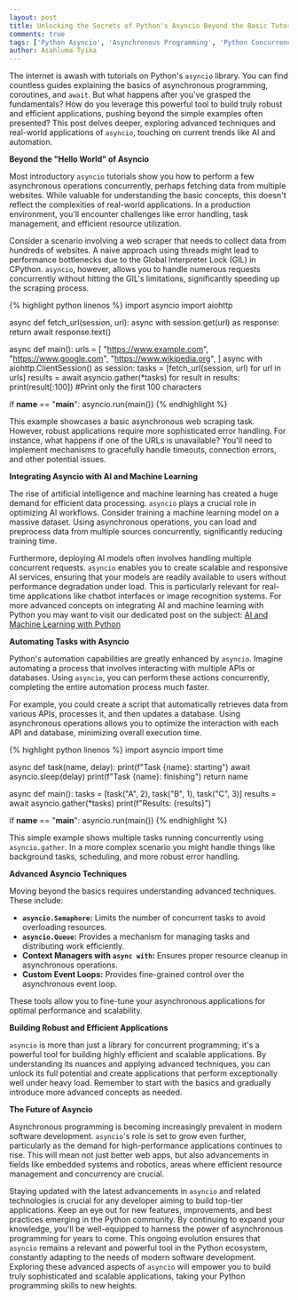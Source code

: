 ```yaml
---
layout: post
title: Unlocking the Secrets of Python's Asyncio Beyond the Basic Tutorials
comments: true
tags: ['Python Asyncio', 'Asynchronous Programming', 'Python Concurrency', 'Advanced Python']
author: Asahluma Tyika
---
```


The internet is awash with tutorials on Python's `asyncio` library.  You can find countless guides explaining the basics of asynchronous programming, coroutines, and `await`. But what happens after you've grasped the fundamentals?  How do you leverage this powerful tool to build truly robust and efficient applications, pushing beyond the simple examples often presented? This post delves deeper, exploring advanced techniques and real-world applications of `asyncio`, touching on current trends like AI and automation.

**Beyond the "Hello World" of Asyncio**

Most introductory `asyncio` tutorials show you how to perform a few asynchronous operations concurrently, perhaps fetching data from multiple websites. While valuable for understanding the basic concepts, this doesn't reflect the complexities of real-world applications.  In a production environment, you'll encounter challenges like error handling, task management, and efficient resource utilization.

Consider a scenario involving a web scraper that needs to collect data from hundreds of websites. A naive approach using threads might lead to performance bottlenecks due to the Global Interpreter Lock (GIL) in CPython. `asyncio`, however, allows you to handle numerous requests concurrently without hitting the GIL's limitations, significantly speeding up the scraping process.

{% highlight python linenos %}
import asyncio
import aiohttp

async def fetch_url(session, url):
    async with session.get(url) as response:
        return await response.text()

async def main():
    urls = [
        "https://www.example.com",
        "https://www.google.com",
        "https://www.wikipedia.org",
    ]
    async with aiohttp.ClientSession() as session:
        tasks = [fetch_url(session, url) for url in urls]
        results = await asyncio.gather(*tasks)
        for result in results:
            print(result[:100]) #Print only the first 100 characters

if __name__ == "__main__":
    asyncio.run(main())
{% endhighlight %}

This example showcases a basic asynchronous web scraping task. However,  robust applications require more sophisticated error handling. For instance, what happens if one of the URLs is unavailable?  You'll need to implement mechanisms to gracefully handle timeouts, connection errors, and other potential issues.

**Integrating Asyncio with AI and Machine Learning**

The rise of artificial intelligence and machine learning has created a huge demand for efficient data processing.  `asyncio` plays a crucial role in optimizing AI workflows.  Consider training a machine learning model on a massive dataset.  Using asynchronous operations, you can load and preprocess data from multiple sources concurrently, significantly reducing training time.

Furthermore, deploying AI models often involves handling multiple concurrent requests. `asyncio` enables you to create scalable and responsive AI services, ensuring that your models are readily available to users without performance degradation under load.  This is particularly relevant for real-time applications like chatbot interfaces or image recognition systems.  For more advanced concepts on integrating AI and machine learning with Python you may want to visit our dedicated post on the subject: [AI and Machine Learning with Python](gtec0.github.io/ai-ml-python)


**Automating Tasks with Asyncio**

Python's automation capabilities are greatly enhanced by `asyncio`.  Imagine automating a process that involves interacting with multiple APIs or databases.  Using `asyncio`, you can perform these actions concurrently, completing the entire automation process much faster.

For example, you could create a script that automatically retrieves data from various APIs, processes it, and then updates a database.  Using asynchronous operations allows you to optimize the interaction with each API and database, minimizing overall execution time.


{% highlight python linenos %}
import asyncio
import time

async def task(name, delay):
    print(f"Task {name}: starting")
    await asyncio.sleep(delay)
    print(f"Task {name}: finishing")
    return name


async def main():
    tasks = [task("A", 2), task("B", 1), task("C", 3)]
    results = await asyncio.gather(*tasks)
    print(f"Results: {results}")


if __name__ == "__main__":
    asyncio.run(main())
{% endhighlight %}


This simple example shows multiple tasks running concurrently using `asyncio.gather`.  In a more complex scenario you might handle things like background tasks, scheduling, and more robust error handling.


**Advanced Asyncio Techniques**

Moving beyond the basics requires understanding advanced techniques.  These include:

* **`asyncio.Semaphore`:**  Limits the number of concurrent tasks to avoid overloading resources.
* **`asyncio.Queue`:**  Provides a mechanism for managing tasks and distributing work efficiently.
* **Context Managers with `async with`:**  Ensures proper resource cleanup in asynchronous operations.
* **Custom Event Loops:**  Provides fine-grained control over the asynchronous event loop.

These tools allow you to fine-tune your asynchronous applications for optimal performance and scalability.


**Building Robust and Efficient Applications**

`asyncio` is more than just a library for concurrent programming; it's a powerful tool for building highly efficient and scalable applications.  By understanding its nuances and applying advanced techniques, you can unlock its full potential and create applications that perform exceptionally well under heavy load.  Remember to start with the basics and gradually introduce more advanced concepts as needed.


**The Future of Asyncio**

Asynchronous programming is becoming increasingly prevalent in modern software development.  `asyncio`'s role is set to grow even further, particularly as the demand for high-performance applications continues to rise. This will mean not just better web apps, but also advancements in fields like embedded systems and robotics, areas where efficient resource management and concurrency are crucial.

Staying updated with the latest advancements in `asyncio` and related technologies is crucial for any developer aiming to build top-tier applications. Keep an eye out for new features, improvements, and best practices emerging in the Python community.  By continuing to expand your knowledge, you'll be well-equipped to harness the power of asynchronous programming for years to come.  This ongoing evolution ensures that `asyncio` remains a relevant and powerful tool in the Python ecosystem, constantly adapting to the needs of modern software development.  Exploring these advanced aspects of `asyncio` will empower you to build truly sophisticated and scalable applications, taking your Python programming skills to new heights.
